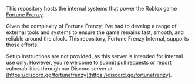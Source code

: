 This repository hosts the internal systems that power the Roblox game [Fortune Frenzy](https://www.roblox.com/games/72405949328392/2025-Fortune-Frenzy).

Given the complexity of Fortune Frenzy, I’ve had to develop a range of external tools and systems to ensure the game remains fast, smooth, and reliable around the clock. This repository, Fortune Frenzy Internal, supports those efforts.

Setup instructions are not provided, as this server is intended for internal use only. However, you're welcome to submit pull requests or report vulnerabilities through our Discord server at [https://discord.gg/fortunefrenzy](https://discord.gg/fortunefrenzy).